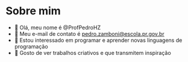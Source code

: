 # Sobre mim

- 👋 Olá, meu nome é @ProfPedroHZ
- 👀 Meu e-mail de contato é pedro.zamboni@escola.pr.gov.br
- 🌱 Estou interessado em programar e aprender novas linguagens de programação
- 💞️ Gosto de ver trabalhos criativos e que transmitem inspiração
